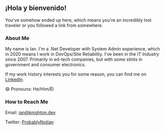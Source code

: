 ## ¡Hola y bienvenido!

You've somehow ended up here, which means you're an incredibly lost traveler or you followed a link from somewhere. 

### About Me 

My name is Ian. I'm a .Net Developer with System Admin experience, which in 2020 means I work in DevOps/Site Reliability. I've been in the *IT Industry* since 2007. Primarily in ed-tech companies, but with some stints in government and consumer electronics. 

If my work history interests you for some reason, you can find me on [LinkedIn](https://www.linkedin.com/in/ianknighton1/).

😄 Pronouns: He/Him/Él

### How to Reach Me

Email: ian@knighton.dev

Twitter: [ProbablyNotIan](https://twitter.com/ProbablyNotIan)



<!--
**IanKnighton/IanKnighton** is a ✨ _special_ ✨ repository because its `README.md` (this file) appears on your GitHub profile.

Here are some ideas to get you started:

- 🔭 I’m currently working on ...
- 🌱 I’m currently learning ...
- 👯 I’m looking to collaborate on ...
- 🤔 I’m looking for help with ...
- 💬 Ask me about ...
- 📫 How to reach me: ...
- 😄 Pronouns: ...
- ⚡ Fun fact: ...
-->
